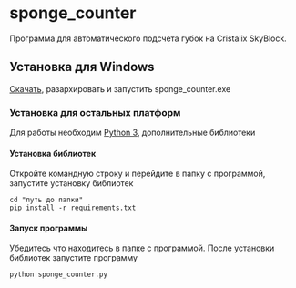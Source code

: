 # sponge_counter
Программа для автоматического подсчета губок на Cristalix SkyBlock.
  
## Установка для Windows
  [Скачать](https://github.com/matswuuu/sponge_counter/archive/refs/tags/v0.0.1.zip), разархировать и запустить sponge_counter.exe
 
### Установка для остальных платформ
  Для работы необходим [Python 3](https://www.python.org/downloads/), дополнительные библиотеки
  
#### Установка библиотек
   Откройте командную строку и перейдите в папку с программой, запустите установку библиотек

    cd "путь до папки"
    pip install -r requirements.txt
    
#### Запуск программы
   Убедитесь что находитесь в папке с программой. После установки библиотек запустите программу
     
    python sponge_counter.py
